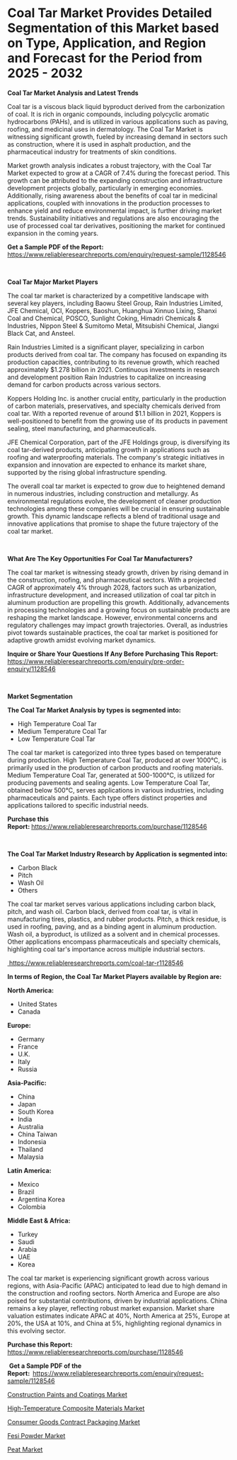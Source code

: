 <p><h1>Coal Tar Market Provides Detailed Segmentation of this Market based on Type, Application, and Region and Forecast for the Period from 2025 - 2032</h1></p><p><strong>Coal Tar Market Analysis and Latest Trends</strong></p>
<p><p>Coal tar is a viscous black liquid byproduct derived from the carbonization of coal. It is rich in organic compounds, including polycyclic aromatic hydrocarbons (PAHs), and is utilized in various applications such as paving, roofing, and medicinal uses in dermatology. The Coal Tar Market is witnessing significant growth, fueled by increasing demand in sectors such as construction, where it is used in asphalt production, and the pharmaceutical industry for treatments of skin conditions.</p><p>Market growth analysis indicates a robust trajectory, with the Coal Tar Market expected to grow at a CAGR of 7.4% during the forecast period. This growth can be attributed to the expanding construction and infrastructure development projects globally, particularly in emerging economies. Additionally, rising awareness about the benefits of coal tar in medicinal applications, coupled with innovations in the production processes to enhance yield and reduce environmental impact, is further driving market trends. Sustainability initiatives and regulations are also encouraging the use of processed coal tar derivatives, positioning the market for continued expansion in the coming years.</p></p>
<p><strong>Get a Sample PDF of the Report:&nbsp;</strong> <a href="https://www.reliableresearchreports.com/enquiry/request-sample/1128546?utm_campaign=8&utm_medium=2&utm_source=Github&utm_content=ia&utm_term=31032025&utm_id=coal-tar">https://www.reliableresearchreports.com/enquiry/request-sample/1128546</a></p>
<p>&nbsp;</p>
<p><strong>Coal Tar Major Market Players</strong></p>
<p><p>The coal tar market is characterized by a competitive landscape with several key players, including Baowu Steel Group, Rain Industries Limited, JFE Chemical, OCI, Koppers, Baoshun, Huanghua Xinnuo Lixing, Shanxi Coal and Chemical, POSCO, Sunlight Coking, Himadri Chemicals & Industries, Nippon Steel & Sumitomo Metal, Mitsubishi Chemical, Jiangxi Black Cat, and Ansteel.</p><p>Rain Industries Limited is a significant player, specializing in carbon products derived from coal tar. The company has focused on expanding its production capacities, contributing to its revenue growth, which reached approximately $1.278 billion in 2021. Continuous investments in research and development position Rain Industries to capitalize on increasing demand for carbon products across various sectors.</p><p>Koppers Holding Inc. is another crucial entity, particularly in the production of carbon materials, preservatives, and specialty chemicals derived from coal tar. With a reported revenue of around $1.1 billion in 2021, Koppers is well-positioned to benefit from the growing use of its products in pavement sealing, steel manufacturing, and pharmaceuticals.</p><p>JFE Chemical Corporation, part of the JFE Holdings group, is diversifying its coal tar-derived products, anticipating growth in applications such as roofing and waterproofing materials. The company's strategic initiatives in expansion and innovation are expected to enhance its market share, supported by the rising global infrastructure spending.</p><p>The overall coal tar market is expected to grow due to heightened demand in numerous industries, including construction and metallurgy. As environmental regulations evolve, the development of cleaner production technologies among these companies will be crucial in ensuring sustainable growth. This dynamic landscape reflects a blend of traditional usage and innovative applications that promise to shape the future trajectory of the coal tar market.</p></p>
<p>&nbsp;</p>
<p><strong>What Are The Key Opportunities For Coal Tar Manufacturers?</strong></p>
<p><p>The coal tar market is witnessing steady growth, driven by rising demand in the construction, roofing, and pharmaceutical sectors. With a projected CAGR of approximately 4% through 2028, factors such as urbanization, infrastructure development, and increased utilization of coal tar pitch in aluminum production are propelling this growth. Additionally, advancements in processing technologies and a growing focus on sustainable products are reshaping the market landscape. However, environmental concerns and regulatory challenges may impact growth trajectories. Overall, as industries pivot towards sustainable practices, the coal tar market is positioned for adaptive growth amidst evolving market dynamics.</p></p>
<p><strong>Inquire or Share Your Questions If Any Before Purchasing This Report:</strong> <a href="https://www.reliableresearchreports.com/enquiry/pre-order-enquiry/1128546?utm_campaign=8&utm_medium=2&utm_source=Github&utm_content=ia&utm_term=31032025&utm_id=coal-tar">https://www.reliableresearchreports.com/enquiry/pre-order-enquiry/1128546</a></p>
<p>&nbsp;</p>
<p><strong>Market Segmentation</strong></p>
<p><strong>The Coal Tar Market Analysis by types is segmented into:</strong></p>
<p><ul><li>High Temperature Coal Tar</li><li>Medium Temperature Coal Tar</li><li>Low Temperature Coal Tar</li></ul></p>
<p><p>The coal tar market is categorized into three types based on temperature during production. High Temperature Coal Tar, produced at over 1000°C, is primarily used in the production of carbon products and roofing materials. Medium Temperature Coal Tar, generated at 500-1000°C, is utilized for producing pavements and sealing agents. Low Temperature Coal Tar, obtained below 500°C, serves applications in various industries, including pharmaceuticals and paints. Each type offers distinct properties and applications tailored to specific industrial needs.</p></p>
<p><strong>Purchase this Report:&nbsp;</strong><a href="https://www.reliableresearchreports.com/purchase/1128546?utm_campaign=8&utm_medium=2&utm_source=Github&utm_content=ia&utm_term=31032025&utm_id=coal-tar">https://www.reliableresearchreports.com/purchase/1128546</a></p>
<p>&nbsp;</p>
<p><strong>The Coal Tar Market Industry Research by Application is segmented into:</strong></p>
<p><ul><li>Carbon Black</li><li>Pitch</li><li>Wash Oil</li><li>Others</li></ul></p>
<p><p>The coal tar market serves various applications including carbon black, pitch, and wash oil. Carbon black, derived from coal tar, is vital in manufacturing tires, plastics, and rubber products. Pitch, a thick residue, is used in roofing, paving, and as a binding agent in aluminum production. Wash oil, a byproduct, is utilized as a solvent and in chemical processes. Other applications encompass pharmaceuticals and specialty chemicals, highlighting coal tar's importance across multiple industrial sectors.</p></p>
<p><a href="https://www.reliableresearchreports.com/coal-tar-r1128546?utm_campaign=8&utm_medium=2&utm_source=Github&utm_content=ia&utm_term=31032025&utm_id=coal-tar">&nbsp;https://www.reliableresearchreports.com/coal-tar-r1128546</a></p>
<p><strong>In terms of Region, the Coal Tar Market Players available by Region are:</strong></p>
<p>
    <p> <strong> North America: </strong>
        <ul>
            <li>United States</li>
            <li>Canada</li>
        </ul>
        </p> 
    <p> <strong> Europe: </strong>
        <ul>
            <li>Germany</li>
            <li>France</li>
            <li>U.K.</li>
            <li>Italy</li>
            <li>Russia</li>
        </ul>
        </p> 
    <p> <strong> Asia-Pacific: </strong>
        <ul>
            <li>China</li>
            <li>Japan</li>
            <li>South Korea</li>
            <li>India</li>
            <li>Australia</li>
            <li>China Taiwan</li>
            <li>Indonesia</li>
            <li>Thailand</li>
            <li>Malaysia</li>
        </ul>
        </p> 
    <p> <strong> Latin America: </strong>
        <ul>
            <li>Mexico</li>
            <li>Brazil</li>
            <li>Argentina Korea</li>
            <li>Colombia</li>
        </ul>
        </p> 
    <p> <strong> Middle East & Africa: </strong>
        <ul>
            <li>Turkey</li>
            <li>Saudi</li>
            <li>Arabia</li>
            <li>UAE</li>
            <li>Korea</li>
        </ul>
    </p>
    </p>
<p><p>The coal tar market is experiencing significant growth across various regions, with Asia-Pacific (APAC) anticipated to lead due to high demand in the construction and roofing sectors. North America and Europe are also poised for substantial contributions, driven by industrial applications. China remains a key player, reflecting robust market expansion. Market share valuation estimates indicate APAC at 40%, North America at 25%, Europe at 20%, the USA at 10%, and China at 5%, highlighting regional dynamics in this evolving sector.</p></p>
<p><strong>Purchase this Report: </strong><a href="https://www.reliableresearchreports.com/purchase/1128546?utm_campaign=8&utm_medium=2&utm_source=Github&utm_content=ia&utm_term=31032025&utm_id=coal-tar">https://www.reliableresearchreports.com/purchase/1128546</a></p>
<p>&nbsp;<strong>Get a Sample PDF of the Report:&nbsp;&nbsp;</strong><a href="https://www.reliableresearchreports.com/enquiry/request-sample/1128546?utm_campaign=8&utm_medium=2&utm_source=Github&utm_content=ia&utm_term=31032025&utm_id=coal-tar">https://www.reliableresearchreports.com/enquiry/request-sample/1128546</a></p>
<p><strong></strong></p>
<p><p><a href="https://github.com/joubehobock75/Market-Research-Report-List-1/blob/main/construction-paints-and-coatings-market.md?utm_campaign=8&utm_medium=2&utm_source=Github&utm_content=ia&utm_term=31032025&utm_id=coal-tar">Construction Paints and Coatings Market</a></p><p><a href="https://github.com/supashcriana/Market-Research-Report-List-1/blob/main/high-temperature-composite-materials-market.md?utm_campaign=8&utm_medium=2&utm_source=Github&utm_content=ia&utm_term=31032025&utm_id=coal-tar">High-Temperature Composite Materials Market</a></p><p><a href="https://github.com/ozolsgasko02/Market-Research-Report-List-1/blob/main/consumer-goods-contract-packaging-market.md?utm_campaign=8&utm_medium=2&utm_source=Github&utm_content=ia&utm_term=31032025&utm_id=coal-tar">Consumer Goods Contract Packaging Market</a></p><p><a href="https://github.com/gasiorgary79/Market-Research-Report-List-1/blob/main/fesi-powder-market.md?utm_campaign=8&utm_medium=2&utm_source=Github&utm_content=ia&utm_term=31032025&utm_id=coal-tar">Fesi Powder Market</a></p><p><a href="https://github.com/vigatoimrene04/Market-Research-Report-List-1/blob/main/peat-market.md?utm_campaign=8&utm_medium=2&utm_source=Github&utm_content=ia&utm_term=31032025&utm_id=coal-tar">Peat Market</a></p></p>